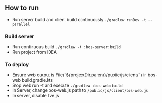 
## How to run
- Run server build and client build continuously `./gradlew runDev -t --parallel`

### Build server
- Run continuous build `./gradlew -t :bos-server:build`
- Run project from IDEA


### To deploy
- Ensure web output is File("${projectDir.parent}/public/js/client/") in bos-web build.gradle.kts
- Stop web run -t and execute `./gradlew :bos-web:build`
- In Server, change bos-web.js path to `/public/js/client/bos-web.js`
- In server, disable live.js